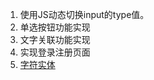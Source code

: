 1. 使用JS动态切换input的type值。
2. 单选按钮功能实现
3. 文字关联功能实现
4. 实现登录注册页面
5. [字符实体](https://www.w3school.com.cn/html/html_entities.asp)